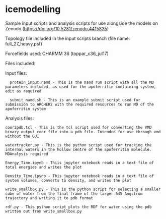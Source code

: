 # icemodelling
Sample input scripts and analysis scripts for use alongside the models on Zenodo (https://doi.org/10.5281/zenodo.4415835)

Topology file included in the input scripts branch (file name: full_27_heavy.psf)

Forcefields used: CHARMM 36 (toppar_c36_jul17)

Files included: 

  Input files:
  
      protein_input.namd - This is the namd run script with all the MD parameters included, as used for the apoferritin containing system, edit as required
      
      submit_namd.sh - This is an example submit script used for submission to ARCHER2 with the required resources to run MD of the apoferritin system
  
  Analysis files:
  
    coor2pdb.tcl - This is the tcl script used for converting the VMD binary output coor file into a pdb file. Intended for use through vmd without the GUI
    
    watertracker.py - This is the python script used for tracking the internal waters in the hollow centre of the apoferritin molecule. MDAnalysis required
    
    Energy_Time.ipynb - Thiis jupyter notebook reads in a text file of total energies and writes the plot 
    
    Density_Time.ipynb - This jupyter notebook reads in a text file of system volumes, converts to density, and writes the plot
    
    write_smallbox.py - This is the python script for selecting a smaller cube of water from the final frame of the larger 645 Angstrom trajectory and writing it to pdb format
    
    rdf.py - This python script plots the RDF for water using the pdb written out from write_smallbox.py
    
